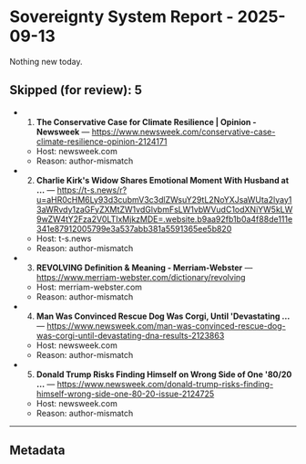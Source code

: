# Sovereignty System Report - 2025-09-13

Nothing new today.

## Skipped (for review): 5

- 1. **The Conservative Case for Climate Resilience | Opinion - Newsweek** — https://www.newsweek.com/conservative-case-climate-resilience-opinion-2124171
  - Host: newsweek.com
  - Reason: author-mismatch
- 2. **Charlie Kirk's Widow Shares Emotional Moment With Husband at ...** — https://t-s.news/r?u=aHR0cHM6Ly93d3cubmV3c3dlZWsuY29tL2NoYXJsaWUta2lyay13aWRvdy1zaGFyZXMtZW1vdGlvbmFsLW1vbWVudC1odXNiYW5kLW9wZW4tY2Fza2V0LTIxMjkzMDE=.website.b9aa92fb1b0a4f88de111e341e87912005799e3a537abb381a5591365ee5b820
  - Host: t-s.news
  - Reason: author-mismatch
- 3. **REVOLVING Definition & Meaning - Merriam-Webster** — https://www.merriam-webster.com/dictionary/revolving
  - Host: merriam-webster.com
  - Reason: author-mismatch
- 4. **Man Was Convinced Rescue Dog Was Corgi, Until 'Devastating ...** — https://www.newsweek.com/man-was-convinced-rescue-dog-was-corgi-until-devastating-dna-results-2123863
  - Host: newsweek.com
  - Reason: author-mismatch
- 5. **Donald Trump Risks Finding Himself on Wrong Side of One '80/20 ...** — https://www.newsweek.com/donald-trump-risks-finding-himself-wrong-side-one-80-20-issue-2124725
  - Host: newsweek.com
  - Reason: author-mismatch

---

## Metadata
